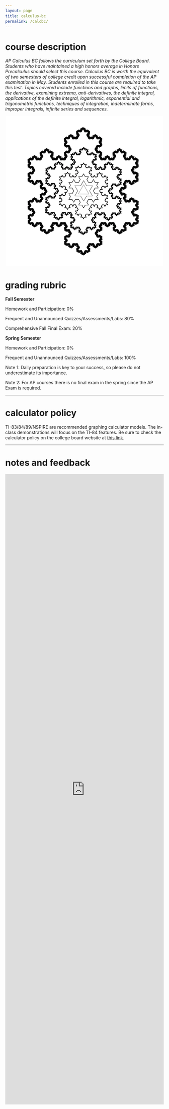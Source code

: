 ```yaml
---
layout: page
title: calculus-bc
permalink: /calcbc/
---
```


# course description

<i>AP Calculus BC follows the curriculum set forth by the College Board. Students who have maintained a high honors average in Honors Precalculus should select this course. Calculus BC is worth the equivalent of two semesters of college credit upon successful completion of the AP examination in May. Students enrolled in this course are required to take this test. Topics covered include functions and graphs, limits of functions, the derivative, examining extrema, anti-derivatives, the definite integral, applications of the definite integral, logarithmic, exponential and trigonometric functions, techniques of integration, indeterminate forms, improper integrals, infinite series and sequences.  </i>

<p align="center"> <img src="/d-img/koch.png"></p>

# grading rubric

<b>Fall Semester</b>

Homework and Participation: 0%

Frequent and Unannounced Quizzes/Assessments/Labs: 80%

Comprehensive Fall Final Exam: 20%



<b>Spring Semester</b>

Homework and Participation: 0%

Frequent and Unannounced Quizzes/Assessments/Labs: 100%

Note 1:   Daily preparation is key to your success, so please do not underestimate its importance. 

Note 2:  For AP courses there is no final exam in the spring since the AP Exam is required.

---

# calculator policy

TI-83/84/89/NSPIRE are recommended graphing calculator models. The in-class demonstrations will focus on the TI-84 features. Be sure to check the calculator policy on the college board website at <a href="https://apstudents.collegeboard.org/exam-policies-guidelines/calculator-policies" target="_blank">this link</a>.

---

# notes and feedback

<iframe width="100%" height="2000" style="border: none;" src="https://apteacher.github.io/d-ca-html/bc.html"></iframe>

